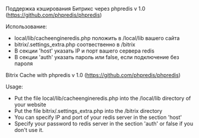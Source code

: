 Поддержка кэширования Битрикс через phpredis v 1.0
(https://github.com/phpredis/phpredis)

Использование:

- local/lib/cacheengineredis.php положить в /local/lib вашего сайта
- bitrix/.settings_extra.php соотвественно в /bitrix
- В секции 'host' указать IP и порт вашего сервера redis
- В секции 'auth' указать пароль или false, если подключение без пароля

Bitrix Cache with phpredis v 1.0
(https://github.com/phpredis/phpredis)

Usage:

- Put the file local/lib/cacheengineredis.php into the /local/lib directory of your website
- Put the file bitrix/.settings_extra.php into the /bitrix directory 
- You can specify IP and port of your redis server in the section 'host'
- Specify your password to redis server in the section 'auth' or false if you don't use it.
